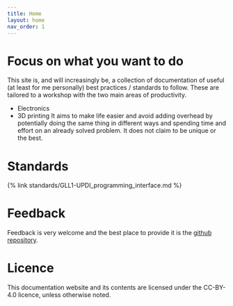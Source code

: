 ```yaml
---
title: Home
layout: home
nav_order: 1
---
```


# Focus on what you want to do
This site is, and will increasingly be, a collection of documentation of useful (at least for me personally) best practices / standards to follow.
These are tailored to a workshop with the two main areas of productivity. 
- Electronics 
- 3D printing 
It aims to make life easier and avoid adding overhead by potentially doing the same thing in different ways and spending time and effort on an already solved problem. 
It does not claim to be unique or the best.

# Standards
{% link standards/GLL1-UPDI_programming_interface.md %}

# Feedback
Feedback is very welcome and the best place to provide it is the [github repository](https://github.com/42CrMo4/gll.wf).

# Licence
This documentation website and its contents are licensed under the CC-BY-4.0 licence, unless otherwise noted.